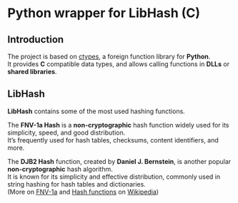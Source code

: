 # Python wrapper for LibHash (C)

## Introduction

The project is based on [ctypes](https://docs.python.org/3/library/ctypes.html), a foreign function library for **Python**.  
It provides **C** compatible data types, and allows calling functions in **DLLs** or **shared libraries**.

## LibHash

**LibHash** contains some of the most used hashing functions.

The **FNV-1a Hash** is a **non-cryptographic** hash function widely used for its simplicity, speed, and good distribution.  
It’s frequently used for hash tables, checksums, content identifiers, and more.

The **DJB2 Hash** function, created by **Daniel J. Bernstein**, is another popular **non-cryptographic** hash algorithm.  
It is known for its simplicity and effective distribution, commonly used in string hashing for hash tables and dictionaries.  
(More on [FNV-1a](https://en.wikipedia.org/wiki/Fowler%E2%80%93Noll%E2%80%93Vo_hash_function) and [Hash functions](https://en.wikipedia.org/wiki/Hash_function) on [Wikipedia](https://en.wikipedia.org))
